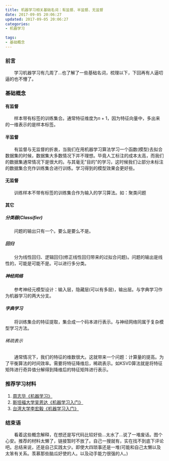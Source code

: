 ```yaml
---
title: 机器学习相关基础名词：有监督、半监督、无监督
date: 2017-09-05 20:06:27
updated: 2017-09-05 20:06:27
categories:
- 机器学习

tags:
- 基础概念
---
```

### 前言
&emsp;&emsp;学习机器学习有几周了...也了解了一些基础名词，梳理以下，下回再有人逼叨逼的也不懵了。

<!--more-->

### 基础概念
#### 有监督
&emsp;&emsp;样本带有标签的训练集合。通常特征维度为$n+1$，因为特征向量中，多出来的一维表示的是样本标签。
#### 半监督
&emsp;&emsp;有监督与无监督的折衷，当我们在用机器学习算法学习一个函数(模型)去拟合数据集的时候，数据集大多数情况下并不理想。毕竟人工标注的成本太高，而我们的数据集通常情况下是很大的。与其毫无"目的"的学习，这时候我们让部分未标注的数据集合充作训练集合进行训练。学习得到的模型效果会更好些。
#### 无监督
&emsp;&emsp;训练样本不带有标签的训练集合作为输入的学习算法。如：聚类问题
#### 其它
##### 分类器(Classifier)
&emsp;&emsp;问题的输出只有一个。要么是要么不是。
##### 回归
&emsp;&emsp;分为线性回归、逻辑回归(修正线性回归带来的过拟合问题)。问题的输出是线性的，可能是可能不是。可以进行多分类。
##### 神经网络
&emsp;&emsp;参考神经元模型设计：输入层，隐藏层(可以有多层)，输出层。与字典学习作为机器学习的两大分支。
##### 字典学习
&emsp;&emsp;将训练集合的特征提取，集合成一个码本进行表示。与神经网络同属于复杂模型学习方法。
###### 稀疏表示
&emsp;&emsp;通常情况下，我们的特征的维数很大。这就带来一个问题：计算量的提高。为了平衡算法的时间效率。需要将特征降维后，稀疏表示。如KSVD算法就是将特征矩阵进行奇异值分解得到降维后的特征矩阵进行表示。
### 推荐学习材料

1. [周志华《机器学习》]()
2. [斯坦福大学吴恩达《机器学习入门》]()
3. [台湾大学李宏毅《机器学习入门》]()

### 结束语
&emsp;&emsp;看着这些概念解释，在想还是写代码比较好些...太水了...说了一堆废话。图个心安。推荐的材料太懒了，链接暂时不放了。自己一搜就有，实在找不到底下评论吧。总结来说，还是自己实践太少。即使大四琐事还是一堆(可能和自己太懒以及太笨有关系。羡慕那些脑瓜好使的人。以及动手能力很强的人。)